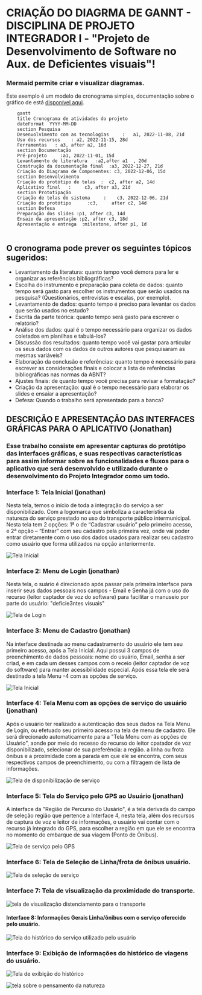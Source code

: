 # CRIAÇÃO DO DIAGRMA DE GANNT - DISCIPLINA DE PROJETO INTEGRADOR I - "Projeto de Desenvolvimento de Software no Aux. de Deficientes visuais"!

### Mermaid permite criar e visualizar diagramas.

Este exemplo é um modelo de cronograma simples, documentação sobre o gráfico de está [disponível aqui](https://github.com/mermaid-js/mermaid/blob/develop/docs/gantt.md).

```mermaid
    gantt
    title Cronograma de atividades do projeto
    dateFormat  YYYY-MM-DD
    section Pesquisa
    Desenvolvimento com as tecnologias     :   a1, 2022-11-08, 21d
    Uso dos recursos    : a2, 2022-11-15, 28d
    Ferramentas   : a3, after a2, 16d
    section Documentação
    Pré-projeto     :a1, 2022-11-01, 15d
    Levantamento de literatura   :a2,after a1  , 20d
    Construção da documentação final  :a3, 2022-12-27, 21d
    Criação do Diagrama de Componentes: c3, 2022-12-06, 15d
    section Desenvolvimento
    Criação do protótipo de telas  :  c2, after a2, 14d
    Aplicativo final   :     c3, after a3, 21d
    section Prototipação
    Criação de telas do sistema     :    c3, 2022-12-06, 21d
    Criação do protótipo      :c3,     after c2, 14d
    section Defesa
    Preparação dos slides :p1, after c3, 14d
    Ensaio da apresentação :p2, after c3, 18d
    Apresentação e entrega  :milestone, after p1, 1d
    
``` 

## O cronograma pode prever os seguintes tópicos sugeridos:

- Levantamento da literatura: quanto tempo você demora para ler e organizar as referências bibliográficas? 
- Escolha do instrumento e preparação para coleta de dados: quanto tempo será gasto para escolher os instrumentos que serão usados na pesquisa? (Questionários,           entrevistas e escalas, por exemplo). 
- Levantamento de dados: quanto tempo é preciso para levantar os dados que serão usados no estudo? 
- Escrita da parte teórica: quanto tempo será gasto para escrever o relatório? 
- Análise dos dados: qual é o tempo necessário para organizar os dados coletados em planilhas e tabulá-los? 
- Discussão dos resultados: quanto tempo você vai gastar para articular os seus dados com os dados de outros autores que pesquisaram as mesmas variáveis? 
- Elaboração da conclusão e referências: quanto tempo é necessário para escrever as considerações finais e colocar a lista de referências bibliográficas nas normas       da ABNT? 
- Ajustes finais: de quanto tempo você precisa para revisar a formatação? 
- Criação da apresentação: qual é o tempo necessário para elaborar os slides e ensaiar a apresentação? 
- Defesa: Quando o trabalho será apresentado para a banca? 


## DESCRIÇÃO E APRESENTAÇÃO DAS INTERFACES GRÁFICAS PARA O APLICATIVO (Jonathan)
### Esse trabalho consiste em apresentar capturas do protótipo das interfaces gráficas, e suas respectivas características para assim informar sobre as                 funcionalidades e fluxos para o aplicativo que será desenvolvido e utilizado durante o desenvolvimento do Projeto Integrador como um todo.

### Interface 1: Tela Inicial (jonathan)
Nesta tela, temos o início de toda a integração do serviço a ser disponibilizado. Com a logomarca que simboliza a característica da natureza do serviço prestado no     uso do transporte público intermunicipal. Nesta tela tem 2 opções: 1ª o de “Cadastrar usuário” pelo primeiro acesso, e 2ª opção – “Entrar” com seu cadastro pela       primeira vez, onde vai poder entrar diretamente com o uso dos dados usados para realizar seu cadastro como usuário que forma utilizados na opção anteriormente.

![Tela Inicial](tela_inical_de_acesso_ao_sistema.1.jpg)

### Interface 2: Menu de Login (jonathan)
Nesta tela, o suário é direcionado após passar pela primeira interface para inserir seus dados pessoais nos campos - Email e Senha já com o uso do recurso (leitor captador de voz do software)  para facilitar o manuseio por parte do usuário: "deficie3ntes visuais"

![Tela de Login](tela_do_app_(step.3).jpg)

### Interface 3: Menu de Cadastro (jonathan)
Na interface destinada ao menu cadastramento do usuário ele tem seu primeiro acesso, após a Tela Inicial. Aqui possui 3 campos de preenchimento de dados pessoais: nome do usuário, Email, senha a ser criad, e em cada um desses campos com o receio (leitor captador de voz do software) para manter acessibilidade especial. Após essa tela ele será destinado a tela Menu -4 com as opções de serviço.

![Tela Inicial](tela_do_app_(step.3)_(2).jpg)

### Interface 4: Tela Menu com as opções de serviço do usuário (jonathan)
Após o usuário ter realizado a autenticação dos seus dados na Tela Menu de Login, ou efetuado seu primeiro acesso na tela de menu de cadastro. Ele será direcionado automaticamente para a "Tela Menu com as opções de Usuário", aonde por meio do recesso do recurso do leitor cpatador de voz disponibilizado, selecionar de sua preferência: a região. a linha ou frota ônibus e a proximidade com a parada em que ele se encontra, com seus respectivos campos de preenchimento, ou com a filtragem de lista de informações.

![Tela de disponibilização de serviço](tela_do_app_(step.4).jpg)

### Interface 5: Tela do Serviço pelo GPS ao Usuário (jonathan)
A interface da "Região de Percurso do Uusário", é a tela derivada do campo de seleção região que pertence a Interface 4, nesta tela, além dos recursos de captura de voz e leitor de informações, o usuário vai contar com o recurso já integrado do GPS, para escolher a região em que ele se encontra no momento do embarque de sua viagem (Ponto de Ônibus).

![Tela de serviço pelo GPS](tela_do_app_(step.5).jpg)

### Interface 6: Tela de Seleção de Linha/frota de ônibus usuário.


![Tela de seleção de serviço](tela_do_app_(step.6).jpg)

### Interface 7: Tela de visualização da proximidade do transporte.


![tela de visualização distenciamento para o transporte](tela_do_app_(step.7).jpg)

#### Interface 8: Informações Gerais Linha/ônibus com o serviço oferecido pelo usuário.


![Tela do histórico do serviço utilizado pelo usuário](tela_do_app_(step.8).jpg)


### Interface 9: Exibição de informações do histórico de viagens do usuário.

![Tela de exibição do histórico](Tela.9_de_exibição_de_histórico_de_viagens_feitas..jpg)


![tela sobre o pensamento da natureza](Psicología_Ambiental.jpg)









    

    
    
    
   
